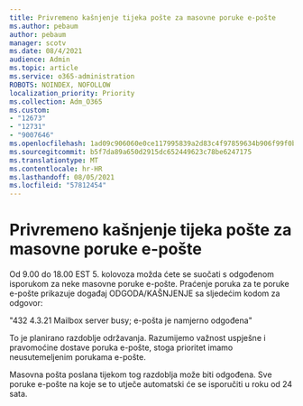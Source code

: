 ```yaml
---
title: Privremeno kašnjenje tijeka pošte za masovne poruke e-pošte
ms.author: pebaum
author: pebaum
manager: scotv
ms.date: 08/4/2021
audience: Admin
ms.topic: article
ms.service: o365-administration
ROBOTS: NOINDEX, NOFOLLOW
localization_priority: Priority
ms.collection: Adm_O365
ms.custom:
- "12673"
- "12731"
- "9007646"
ms.openlocfilehash: 1ad09c906060e0ce117995839a2d83c4f97859634b906f99f0b6c0d72a4efa9e
ms.sourcegitcommit: b5f7da89a650d2915dc652449623c78be6247175
ms.translationtype: MT
ms.contentlocale: hr-HR
ms.lasthandoff: 08/05/2021
ms.locfileid: "57812454"
---
```

# <a name="temporary-mail-flow-delay-for-bulk-emails"></a>Privremeno kašnjenje tijeka pošte za masovne poruke e-pošte

Od 9.00 do 18.00 EST 5. kolovoza možda ćete se suočati s odgođenom isporukom za neke masovne poruke e-pošte. Praćenje poruka za te poruke e-pošte prikazuje događaj ODGODA/KAŠNJENJE sa sljedećim kodom za odgovor:

"432 4.3.21 Mailbox server busy; e-pošta je namjerno odgođena"

To je planirano razdoblje održavanja. Razumijemo važnost uspješne i pravomoćine dostave poruka e-pošte, stoga prioritet imamo neusutemeljenim porukama e-pošte. 

Masovna pošta poslana tijekom tog razdoblja može biti odgođena. Sve poruke e-pošte na koje se to utječe automatski će se isporučiti u roku od 24 sata.
